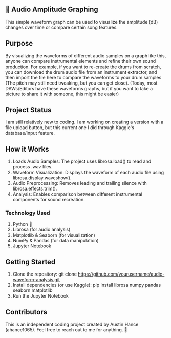 ## 🎵 Audio Amplitude Graphing

This simple waveform graph can be used to visualize the amplitude (dB) changes over time or compare certain song features.

## Purpose
By visualizing the waveforms of different audio samples on a graph like this, anyone can compare instrumental elements and refine their own sound production. For example, if you want to re-create the drums from scratch, you can download the drum audio file from an instrument extractor, and then import the file here to compare the waveforms to your drum samples (The pitch may still need tweaking, but you can get close).
(Today, most DAWs/Editors have these waveforms graphs, but if you want to take a picture to share it with someone, this might be easier)

## Project Status
I am still relatively new to coding. I am working on creating a version with a file upload button, but this current one I did through Kaggle's database/input feature.

## How it Works
1. Loads Audio Samples: The project uses librosa.load() to read and process .wav files.
2. Waveform Visualization: Displays the waveform of each audio file using librosa.display.waveshow().
3. Audio Preprocessing: Removes leading and trailing silence with librosa.effects.trim().
4. Analysis: Enables comparison between different instrumental components for sound recreation.

### Technology Used
1. Python 🐍
2. Librosa (for audio analysis)
3. Matplotlib & Seaborn (for visualization)
4. NumPy & Pandas (for data manipulation)
5. Jupyter Notebook

## Getting Started
1. Clone the repository: git clone https://github.com/yourusername/audio-waveform-analysis.git
2. Install dependencies (or use Kaggle): pip install librosa numpy pandas seaborn matplotlib
3. Run the Jupyter Notebook

## Contributors
This is an independent coding project created by Austin Hance (ahance1065). Feel free to reach out to me for anything. 🚀
